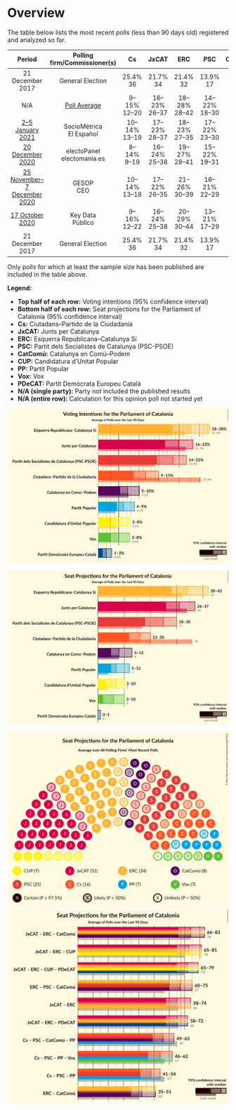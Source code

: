 # Overview

The table below lists the most recent polls (less than 90 days old) registered and analyzed so far.

| Period     | Polling firm/Commissioner(s) | Cs | JxCAT | ERC | PSC | CatComú | CUP | PP | Vox | PDeCAT |
|:----------:|:----------------------------:|:--:|:--:|:--:|:--:|:--:|:--:|:--:|:--:|:--:|
| 21 December 2017 | General Election | 25.4% <br> 36 | 21.7% <br> 34 | 21.4% <br> 32 | 13.9% <br> 17 | 7.5% <br> 8 | 4.5% <br> 4 | 4.2% <br> 4 | 0.0% <br> 0 | 0.0% <br> 0 |
| N/A | [Poll Average](average.html) | 9–15% <br> 12–20 | 16–23% <br> 26–37 | 18–28% <br> 28–42 | 14–22% <br> 18–30 | 5–10% <br> 5–13 | 3–8% <br> 3–10 | 4–9% <br> 5–12 | 3–8% <br> 2–10 | 1–3% <br> 0–1 |
| [2–5 January 2021](2021-01-05-SocioMétrica.html) | SocioMétrica <br> El Español | 10–14% <br> 13–19 | 17–23% <br> 28–37 | 18–23% <br> 27–35 | 17–22% <br> 23–30 | 6–9% <br> 5–11 | 4–7% <br> 4–9 | 5–8% <br> 5–10 | 5–8% <br> 5–10 | N/A <br> N/A |
| [20 December 2020](2020-12-20-electoPanel.html) | electoPanel <br> electomania.es | 8–14% <br> 9–19 | 16–24% <br> 25–38 | 19–27% <br> 28–41 | 15–22% <br> 19–31 | 5–11% <br> 5–13 | 3–8% <br> 3–10 | 4–9% <br> 5–13 | 3–8% <br> 3–10 | 1–4% <br> 0–4 |
| [25 November–7 December 2020](2020-12-07-GESOP.html) | GESOP <br> CEO | 10–14% <br> 13–18 | 17–22% <br> 26–35 | 21–26% <br> 30–39 | 16–21% <br> 22–29 | 5–9% <br> 5–10 | 5–8% <br> 6–11 | 5–8% <br> 5–10 | 3–6% <br> 3–7 | 1–3% <br> 0–1 |
| [17 October 2020](2020-10-17-KeyData.html) | Key Data <br> Público | 9–16% <br> 12–22 | 16–24% <br> 25–38 | 20–29% <br> 30–44 | 13–21% <br> 17–29 | 5–11% <br> 5–14 | 3–7% <br> 0–9 | 4–9% <br> 5–12 | 3–7% <br> 0–9 | N/A <br> N/A |
| 21 December 2017 | General Election | 25.4% <br> 36 | 21.7% <br> 34 | 21.4% <br> 32 | 13.9% <br> 17 | 7.5% <br> 8 | 4.5% <br> 4 | 4.2% <br> 4 | 0.0% <br> 0 | 0.0% <br> 0 |

Only polls for which at least the sample size has been published are included in the table above.

**Legend:**
+ **Top half of each row:** Voting intentions (95% confidence interval)
+ **Bottom half of each row:** Seat projections for the Parliament of Catalonia (95% confidence interval)
+ **Cs:** Ciutadans–Partido de la Ciudadanía
+ **JxCAT:** Junts per Catalunya
+ **ERC:** Esquerra Republicana–Catalunya Sí
+ **PSC:** Partit dels Socialistes de Catalunya (PSC-PSOE)
+ **CatComú:** Catalunya en Comú–Podem
+ **CUP:** Candidatura d’Unitat Popular
+ **PP:** Partit Popular
+ **Vox:** Vox
+ **PDeCAT:** Partit Demòcrata Europeu Català
+ **N/A (single party):** Party not included the published results
+ **N/A (entire row):** Calculation for this opinion poll not started yet


![Graph with voting intentions not yet produced](average.png "Voting Intentions")

![Graph with seats not yet produced](average-seats.png "Seats")

![Graph with seating plan not yet produced](average-seating-plan.png "Seating Plan")
![Graph with coalitions seats not yet produced](average-coalitions-seats.png "Coalitions Seats")

